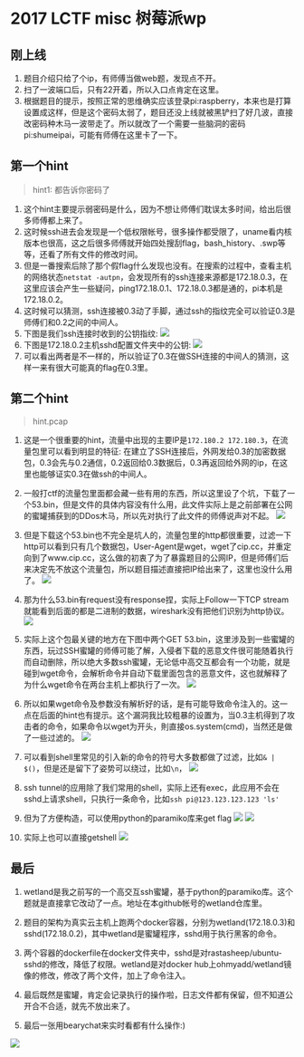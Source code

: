 # 2017 LCTF misc 树莓派wp

## 刚上线
1. 题目介绍只给了个ip，有师傅当做web题，发现点不开。
2. 扫了一波端口后，只有22开着，所以入口点肯定在这里。
3. 根据题目的提示，按照正常的思维确实应该登录pi:raspberry，本来也是打算设置成这样，但是这个密码太弱了，题目还没上线就被黑铲扫了好几波，直接改密码种木马一波带走了。所以就改了一个需要一些脑洞的密码pi:shumeipai，可能有师傅在这里卡了一下。

## 第一个hint
> hint1: 都告诉你密码了

1. 这个hint主要提示弱密码是什么，因为不想让师傅们耽误太多时间，给出后很多师傅都上来了。
2. 这时候ssh进去会发现是一个低权限帐号，很多操作都受限了，uname看内核版本也很高，这之后很多师傅就开始四处搜刮flag，bash_history、.swp等等，还看了所有文件的修改时间。
3. 但是一番搜索后除了那个假flag什么发现也没有。在搜索的过程中，查看主机的网络状态`netstat -autpn`，会发现所有的ssh连接来源都是172.18.0.3，在这里应该会产生一些疑问，ping172.18.0.1、172.18.0.3都是通的，pi本机是172.18.0.2。
4. 这时候可以猜测，ssh连接被0.3动了手脚，通过ssh的指纹完全可以验证0.3是师傅们和0.2之间的中间人。
5. 下图是我们ssh连接时收到的公钥指纹:
![](pic/1.png)
6. 下图是172.18.0.2主机sshd配置文件夹中的公钥:
![](pic/2.png)
7. 可以看出两者是不一样的，所以验证了0.3在做SSH连接的中间人的猜测，这样一来有很大可能真的flag在0.3里。

## 第二个hint
> hint.pcap

1. 这是一个很重要的hint，流量中出现的主要IP是`172.180.2 172.180.3`，在流量包里可以看到明显的特征: 在建立了SSH连接后，外网发给0.3的加密数据包，0.3会先与0.2通信，0.2返回给0.3数据后，0.3再返回给外网的ip，在这里也能够证实0.3在做ssh的中间人。
2. 一般打ctf的流量包里面都会藏一些有用的东西，所以这里设了个坑，下载了一个53.bin，但是文件的具体内容没有什么用，此文件实际上是之前部署在公网的蜜罐捕获到的DDos木马，所以先对执行了此文件的师傅说声对不起。
![](pic/3.png)
3. 但是下载这个53.bin也不完全是坑人的，流量包里的http都很重要，过滤一下http可以看到只有几个数据包，User-Agent是wget，wget了cip.cc，并重定向到了www.cip.cc，这么做的初衷了为了暴露题目的公网IP，但是师傅们后来决定先不放这个流量包，所以题目描述直接把IP给出来了，这里也没什么用了。
![](pic/4.png)

4. 那为什么53.bin有request没有response捏，实际上Follow一下TCP stream就能看到后面的都是二进制的数据，wireshark没有把他们识别为http协议。
![](pic/5.png)

5. 实际上这个包最关键的地方在下图中两个GET 53.bin，这里涉及到一些蜜罐的东西，玩过SSH蜜罐的师傅可能了解，入侵者下载的恶意文件很可能随着执行而自动删除，所以绝大多数ssh蜜罐，无论低中高交互都会有一个功能，就是碰到wget命令，会解析命令并自动下载里面包含的恶意文件，这也就解释了为什么wget命令在两台主机上都执行了一次。
![](pic/6.png)

6. 所以如果wget命令及参数没有解析好的话，是有可能导致命令注入的。这一点在后面的hint也有提示。这个漏洞我比较粗暴的设置为，当0.3主机得到了攻击者的命令，如果命令以wget为开头，則直接os.system(cmd)，当然还是做了一些过滤的。
![](pic/7.png)

7. 可以看到shell里常见的引入新的命令的符号大多数都做了过滤，比如`& | $()`，但是还是留下了姿势可以绕过，比如`\n`，
![](pic/8.png)

8. ssh tunnel的应用除了我们常用的shell，实际上还有exec，此应用不会在sshd上请求shell，只执行一条命令，比如`ssh pi@123.123.123.123 'ls'`

9. 但为了方便构造，可以使用python的paramiko库来get flag
![](pic/10.png)
![](pic/9.png)

10. 实际上也可以直接getshell
![](pic/11.png)

## 最后
1. wetland是我之前写的一个高交互ssh蜜罐，基于python的paramiko库。这个题就是直接拿它改动了一点。地址在本github帐号的wetland仓库里。
2. 题目的架构为真实云主机上跑两个docker容器，分别为wetland(172.18.0.3)和sshd(172.18.0.2)，其中wetland是蜜罐程序，sshd用于执行黑客的命令。
3. 两个容器的dockerfile在docker文件夹中，sshd是对rastasheep/ubuntu-sshd的修改，降低了权限。wetland是对docker hub上ohmyadd/wetland镜像的修改，修改了两个文件，加上了命令注入。
4. 最后既然是蜜罐，肯定会记录执行的操作啦，日志文件都有保留，但不知道公开合不合适，就先不放出来了。

5. 最后一张用bearychat来实时看都有什么操作:)

![](pic/12.png)
